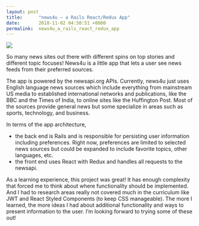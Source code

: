 ```yaml
---
layout: post
title:      "news4u – a Rails React/Redux App"
date:       2018-11-02 04:50:51 +0000
permalink:  news4u_a_rails_react_redux_app
---
```


![](https://drive.google.com/uc?id=1jabbvykSDHXZlf1wtghZrRe7VJ5YvthA)

So many news sites out there with different spins on top stories and different topic focuses! News4u is a little app that lets a user see news feeds from their preferred sources.

The app is powered by the newsapi.org APIs.  Currently, news4u just uses English language news sources which include everything from mainstream US media to established international networks and publications, like the BBC and the Times of India, to online sites like the Huffington Post.  Most of the sources provide general news but some specialize in areas such as sports, technology, and business.

In terms of the app architecture, 
* the back end is Rails and is responsible for persisting user information including preferences.   Right now, preferences are limited to selected news sources but could be expanded to include favorite topics, other languages, etc.
* the front end uses React with Redux and handles all requests to the newsapi.

As a learning experience, this project was great!   It has enough complexity that forced me to think about where functionality should be implemented.  And I had to research areas really not covered much in the curriculum like JWT and React Styled Components (to keep CSS manageable).   The more I learned, the more ideas I had about additional functionality and ways to present information to the user.   I’m looking forward to trying some of these out!

